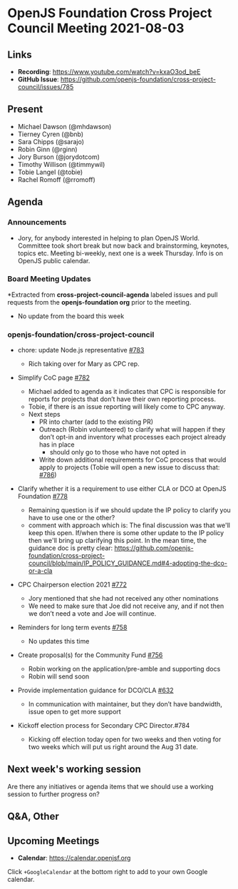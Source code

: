 # OpenJS Foundation Cross Project Council Meeting 2021-08-03

## Links

* **Recording**: https://www.youtube.com/watch?v=kxaO3od_beE
* **GitHub Issue**: https://github.com/openjs-foundation/cross-project-council/issues/785

## Present

* Michael Dawson (@mhdawson)
* Tierney Cyren (@bnb)
* Sara Chipps (@sarajo) 
* Robin Ginn (@rginn)
* Jory Burson (@jorydotcom)
* Timothy Willison (@timmywil)
* Tobie Langel (@tobie)
* Rachel Romoff (@rromoff)

## Agenda

### Announcements

* Jory, for anybody interested in helping to plan OpenJS World. Committee took short break
  but now back and brainstorming, keynotes, topics etc. Meeting bi-weekly, next one is a week
  Thursday. Info is on OpenJS public calendar.

### Board Meeting Updates

*Extracted from **cross-project-council-agenda** labeled issues and pull requests from the **openjs-foundation org** prior to the meeting.
  * No update from the board this week

### openjs-foundation/cross-project-council

* chore: update Node.js representative [#783](https://github.com/openjs-foundation/cross-project-council/pull/783)
  * Rich taking over for Mary as CPC rep.

* Simplify CoC page [#782](https://github.com/openjs-foundation/cross-project-council/pull/782)
  * Michael added to agenda as it indicates that CPC is responsible for reports for projects that
    don’t have their own reporting process.
  * Tobie, if there is an issue reporting will likely come to CPC anyway. 
  * Next steps
    * PR into charter (add to the existing PR)
    * Outreach (Robin volunteered) to clarify what will happen if they don’t opt-in and inventory
      what processes each project already has in place
      * should only go to those who have not opted in
    * Write down additional requirements for CoC process that would apply to projects (Tobie will
      open a new issue to discuss that: [#786](https://github.com/openjs-foundation/cross-project-council/issues/786))
   
* Clarify whether it is a requirement to use either CLA or DCO at OpenJS Foundation [#778](https://github.com/openjs-foundation/cross-project-council/issues/778)
  * Remaining question is if we should update the IP policy to clarify you have to
    use one or the other?
  * comment with approach which is: The final discussion was that we'll keep this open. If/when there is some other update to the IP policy then we'll bring up clarifying this point. In the mean time, the guidance doc is pretty clear: https://github.com/openjs-foundation/cross-project-council/blob/main/IP_POLICY_GUIDANCE.md#4-adopting-the-dco-or-a-cla

* CPC Chairperson election 2021 [#772](https://github.com/openjs-foundation/cross-project-council/issues/772)
  * Jory mentioned that she had not received any other nominations
  * We need to make sure that Joe did not receive any, and if not then we don’t need a vote and
     Joe will continue.

* Reminders for long term events [#758](https://github.com/openjs-foundation/cross-project-council/issues/758)
  * No updates this time

* Create proposal(s) for the Community Fund [#756](https://github.com/openjs-foundation/cross-project-council/issues/756)
  * Robin working on the application/pre-amble and supporting docs
  * Robin will send soon

* Provide implementation guidance for DCO/CLA [#632](https://github.com/openjs-foundation/cross-project-council/issues/632)
  * In communication with maintainer, but they don’t have bandwidth, issue open to get more support

* Kickoff election process for Secondary CPC Director.#784
  *  Kicking off election today open for two weeks and then voting for two weeks
     which will put us right around the Aug 31 date.

## Next week's working session

Are there any initiatives or agenda items that we should use a working session to further progress on?

## Q&A, Other

## Upcoming Meetings

* **Calendar**: <https://calendar.openjsf.org>

Click `+GoogleCalendar` at the bottom right to add to your own Google calendar.
